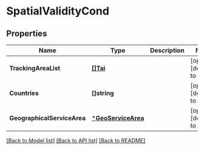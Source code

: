 # SpatialValidityCond

## Properties
Name | Type | Description | Notes
------------ | ------------- | ------------- | -------------
**TrackingAreaList** | [**[]Tai**](Tai.md) |  | [optional] [default to null]
**Countries** | **[]string** |  | [optional] [default to null]
**GeographicalServiceArea** | [***GeoServiceArea**](GeoServiceArea.md) |  | [optional] [default to null]

[[Back to Model list]](../README.md#documentation-for-models) [[Back to API list]](../README.md#documentation-for-api-endpoints) [[Back to README]](../README.md)

